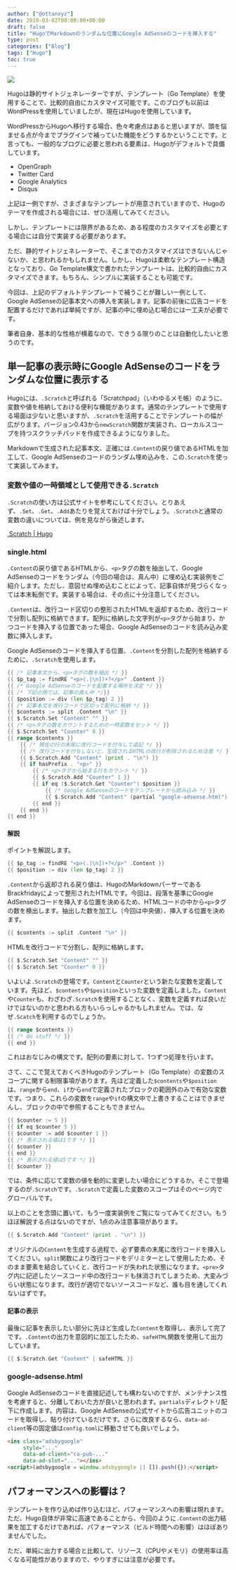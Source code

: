 ```yaml
---
author: ["@ottanxyz"]
date: 2019-03-02T00:00:00+00:00
draft: false
title: "HugoでMarkdownのランダムな位置にGoogle AdSenseのコードを挿入する"
type: post
categories: ["Blog"]
tags: ["Hugo"]
toc: true
---
```


![](190302-fdd22500e5352588.png)

Hugoは静的サイトジェネレーターですが、テンプレート（Go Template）を使用することで、比較的自由にカスタマイズ可能です。このブログも以前はWordPressを使用していましたが、現在はHugoを使用しています。

WordPressからHugoへ移行する場合、色々考慮点はあると思いますが、頭を悩ませる点が今までプラグインで補っていた機能をどうするかということです。と言っても、一般的なブログに必要と思われる要素は、Hugoがデフォルトで具備しています。

- OpenGraph
- Twitter Card
- Google Analytics
- Disqus

上記は一例ですが、さまざまなテンプレートが用意されていますので、Hugoのテーマを作成される場合には、ぜひ活用してみてください。

しかし、テンプレートには限界があるため、ある程度のカスタマイズを必要とする場合には自分で実装する必要があります。

ただ、静的サイトジェネレーターで、そこまでのカスタマイズはできないんじゃないか、と思われるかもしれません。しかし、Hugoは柔軟なテンプレート構造となっており、Go Template構文で書かれたテンプレートは、比較的自由にカスタマイズできます。もちろん、シンプルに実装することも可能です。

今回は、上記のデフォルトテンプレートで補うことが難しい一例として、Google AdSenseの記事本文への挿入を実装します。記事の前後に広告コードを配置するだけであれば単純ですが、記事の中に埋め込む場合には一工夫が必要です。

筆者自身、基本的な性格が横着なので、できうる限りのことは自動化したいと思うのです。

## 単一記事の表示時にGoogle AdSenseのコードをランダムな位置に表示する

Hugoには、`.Scratch`と呼ばれる「Scratchpad」（いわゆるメモ帳）のように、変数や値を格納しておける便利な機能があります。通常のテンプレートで使用する場面は少ないと思いますが、`.Scratch`を活用することでテンプレートの幅が広がります。バージョン0.43から`newScratch`関数が実装され、ローカルスコープを持つスクラッチパッドを作成できるようになりました。

Markdownで生成された記事本文、正確には`.Content`の戻り値であるHTMLを加工して、Google AdSenseのコードのランダム埋め込みを、この`.Scratch`を使って実装してみます。

### 変数や値の一時領域として使用できる`.Scratch`

`.Scratch`の使い方は公式サイトを参考にしてください。とりあえず、`.Set`、`.Get`、`.Add`あたりを覚えておけば十分でしょう。`.Scratch`と通常の変数の違いについては、例を見ながら後述します。

[.Scratch | Hugo](https://gohugo.io/functions/scratch#readout)

### single.html

`.Content`の戻り値であるHTMLから、`<p>`タグの数を抽出して、Google AdSenseのコードをランダム（今回の場合は、真ん中）に埋め込む実装例をご紹介します。ただし、意図せぬ埋め込むことによって、記事自体が見づらくなっては本末転倒です。実装する場合は、その点に十分注意してください。

`.Content`は、改行コード区切りの整形されたHTMLを返却するため、改行コードで分割し配列に格納できます。配列に格納した文字列が`<p>`タグから始まり、かつコードを挿入する位置であった場合、Google AdSenseのコードを読み込み変数に挿入します。

Google AdSenseのコードを挿入する位置、`.Content`を分割した配列を格納するために、`.Scratch`を使用します。

```go
{{ /* 記事本文から、<p>タグの数を抽出 */ }}
{{ $p_tag := findRE "<p>(.|\n])+?</p>" .Content }}
{{ /* Google AdSenseのコードを配置する場所を決定 */ }}
{{ /* 下記の例では、記事の真ん中 */}}
{{ $position := div (len $p_tag) 2 }}
{{ /* 記事本文を改行コードで区切って配列に格納 */ }}
{{ $contents := split .Content "\n" }}
{{ $.Scratch.Set "Content" "" }}
{{ /* <p>タグの数をカウントするための一時変数をセット */ }}
{{ $.Scratch.Set "Counter" 0 }}
{{ range $contents }}
	{{ /* 現在の行の末尾に改行コードを付与して追記 */ }}
	{{ /* 改行コードを付与しないと、生成されるHTMLの改行が削除されるため注意 */ }}
	{{ $.Scratch.Add "Content" (print . "\n") }}
	{{ if hasPrefix . "<p>" }}
		{{ /* <p>タグから始まる行をカウント */ }}
		{{ $.Scratch.Add "Counter" 1 }}
		{{ if eq ($.Scratch.Get "Counter") $position }}
			{{ /* Google AdSenseのコードをテンプレートから読み込み */ }}
			{{ $.Scratch.Add "Content" (partial "google-adsense.html") }}
		{{ end }}
	{{ end }}
{{ end }}
```

#### 解説

ポイントを解説します。

```go
{{ $p_tag := findRE "<p>(.|\n])+?</p>" .Content }}
{{ $position := div (len $p_tag) 2 }}
```

`.Content`から返却される戻り値は、HugoのMarkdownパーサーであるBrackfridayによって整形されたHTMLです。今回は、段落を基準にGoogle AdSenseのコードを挿入する位置を決めるため、HTMLコードの中から`<p>`タグの数を検出します。抽出した数を加工し（今回は中央値）、挿入する位置を決めます。

```go
{{ $contents := split .Content "\n" }}
```

HTMLを改行コードで分割し、配列に格納します。

```go
{{ $.Scratch.Set "Content" "" }}
{{ $.Scratch.Set "Counter" 0 }}
```

いよいよ`.Scratch`の登場です。`Content`と`Counter`という新たな変数を定義しています。先ほど、`$contents`や`$position`といった変数を定義しました。`Content`や`Counter`も、わざわざ`.Scratch`を使用することなく、変数を定義すれば良いだけではないのかと思われる方もいらっしゃるかもしれません。では、なぜ`.Scatch`を利用するのでしょうか。

```go
{{ range $contents }}
{{ /* do stuff */ }}
{{ end }}
```

これはおなじみの構文です。配列の要素に対して、1つずつ処理を行います。

さて、ここで覚えておくべきHugoのテンプレート（Go Template）の変数のスコープに関する制限事項があります。先ほど定義した`$contents`や`$position`は、`range`から`end`、`if`から`end`で定義されたブロックの範囲外のみで有効な変数です。つまり、これらの変数を`range`や`if`の構文中で上書きすることはできませんし、ブロックの中で参照することもできません。

```go
{{ $counter := 5 }}
{{ if eq $counter 5 }}
{{ $counter := add $counter 1 }}
{{ /* 表示される値は1です */ }}
{{ $counter }}
{{ end }}
{{ /* 表示される値は5です */ }}
{{ $counter }}
```

では、条件に応じて変数の値を動的に変更したい場合にどうするか。そこで登場するのが`.Scratch`です。`.Scratch`で定義した変数のスコープはそのページ内でグローバルです。

以上のことを念頭に置いて、もう一度実装例をご覧になってみてください。もうほぼ解説する点はないのですが、1点のみ注意事項があります。

```go
{{ $.Scratch.Add "Content" (print . "\n") }}
```

オリジナルの`Content`を生成する過程で、必ず要素の末尾に改行コードを挿入してください。`split`関数により改行コードをデリミターとして使用したため、そのまま要素を結合していくと、改行コードが失われた状態になります。`<pre>`タグ内に記述したソースコード中の改行コードも抹消されてしまうため、大変みづらい状態になります。改行が適切でないソースコードなど、誰も目を通してくれないはずです。

#### 記事の表示

最後に記事を表示したい部分に先ほど生成した`Content`を取得し、表示して完了です。`.Content`の出力を意図的に加工したため、`safeHTML`関数を使用して出力しています。

```go
{{ $.Scratch.Get "Content" | safeHTML }}
```

### google-adsense.html

Google AdSenseのコードを直接記述しても構わないのですが、メンテナンス性を考慮すると、分離しておいた方が良いと思われます。`partials`ディレクトリ配下に作成します。内容は、Google AdSenseの公式サイトから広告ユニットのコードを取得し、貼り付けているだけです。さらに改良するなら、`data-ad-client`等の固定値は`config.toml`に移動させても良いでしょう。

```html
<ins class="adsbygoogle"
     style="..."
     data-ad-client="ca-pub-..."
	 data-ad-slot="..."></ins>
<script>(adsbygoogle = window.adsbygoogle || []).push({});</script>
```

## パフォーマンスへの影響は？

テンプレートを作り込めば作り込むほど、パフォーマンスへの影響は現れます。ただ、Hugo自体が非常に高速であることから、今回のように`.Content`の出力結果を加工するだけであれば、パフォーマンス（ビルド時間への影響）はほぼありませんでした。

ただ、単純に出力する場合と比較して、リソース（CPUやメモリ）の使用率は高くなる可能性がありますので、やりすぎには注意が必要です。
